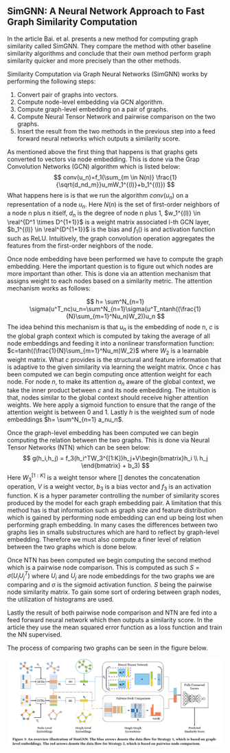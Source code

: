 ## SimGNN: A Neural Network Approach to Fast Graph Similarity Computation

In the article Bai. et al. presents a new method for computing graph similarity called SimGNN. They compare the method with other baseline similarity algorithms and conclude that their own method perform graph similarity quicker and more precisely than the other methods.

Similarity Computation via Graph Neural Networks (SimGNN) works by performing the following steps:

1. Convert pair of graphs into vectors.
2. Compute node-level embedding via GCN algorithm.
3. Compute graph-level embedding on a pair of graphs.
4. Compute Neural Tensor Network and pairwise comparison on the two graphs.
5. Insert the result from the two methods in the previous step into a feed forward neural networks which outputs a similarity score.

As mentioned above the first thing that happens is that graphs gets converted to vectors via node embedding. This is done via the Grap Convolution Networks (GCN) algorithm which is listed below:
$$
conv(u_n)=f_1(\sum_{m \in N(n)} \frac{1}{\sqrt{d_nd_m}}u_mW_1^{(l)}+b_1^{(l)})
$$
What happens here is is that we run the algorithm $conv(u_n)$ on a representation of a node $u_n$. Here $N(n)$ is the set of first-order neighbors of a node n plus n itself, $d_n$ is the degree of node n plus 1, $w_1^{(l)} \in \real^{D^1 \times D^{1+1}}$ is a weight matrix associated l-th GCN layer, $b_1^{(l)} \in \real^{D^{1+1}}$ is the bias and $f_1()$ is and activation function such as ReLU. Intuitively, the graph convolution operation aggregates the features from the first-order neighbors of the node. 

Once node embedding have been performed we have to compute the graph embedding. Here the important question is to figure out which nodes are more important than other. This is done via an attention mechanism that assigns weight to each nodes based on a similarity metric. The attention mechanism works as follows: 


$$
h= \sum^N_{n=1} \sigma(u^T_nc)u_n=\sum^N_{n=1}\sigma(u^T_ntanh((\frac{1}{N}\sum_{m=1}^Nu_n)W_2))u_n
$$
The idea behind this mechanism is that $u_n$ is the embedding of node n, $c$ is the global graph context which is computed by taking the average of all node embeddings  and feeding it into a nonlinear transformation function: $c=tanh((\frac{1}{N}\sum_{m=1}^Nu_m)W_2)$ where $W_2$ is a learnable weight matrix. What $c$ provides is the structural and feature information that is adaptive to the given similarity via learning the weight matrix. Once $c$ has been computed we can begin computing once attention weight for each node. For node $n$, to make its attention $a_n$ aware of the global context, we take the inner product between $c$ and its node embedding. The intuition is that, nodes similar to the global context should receive  higher attention weights. We here apply a sigmoid function to ensure that the range of the attention weight is between 0 and 1. Lastly $h$ is the weighted sum of node embeddings $h= \sum^N_{n=1} a_nu_n$.

Once the graph-level embedding has been computed we can begin computing the relation between the two graphs. This is done via Neural Tensor Networks (NTN) which can be seen below:
$$
g(h_i,h_j) = f_3(h_i^TW_3^{[1:K]}h_j+V\begin{bmatrix}h_i \\ h_j \end{bmatrix} + b_3)
$$
Here $W_3^{[1:K]}$ is a weight tensor where [] denotes the concatenation operation, $V$ is a weight vector, $b_3$ is a bias vector and $f_3$ is an activation function. K is a hyper parameter controlling the number of similarity scores produced by the model for each graph embedding pair. A limitation that this method has is that information such as graph size and feature distribution which is gained by performing node embedding can end up being lost when performing graph  embedding. In many cases the differences between two graphs lies in smalls substructures which are hard to reflect by graph-level embedding. Therefore we must also compute a finer level of relation between the two graphs which is done below.

Once NTN has been computed we begin computing the second method which is a pairwise node comparison.  This is computed as such $S = \sigma(U_iU_j^T)$ where $U_i$ and $U_j$ are node embeddings for the two graphs we are comparing and $\sigma$ is the sigmoid activation function. $S$ being the pairwise node similarity matrix. To gain some sort of ordering between graph nodes, the utilization of histograms are used.

Lastly the result of both pairwise node comparison and NTN are fed into a feed forward neural network which then outputs a similarity score. In the article they use the mean squared error function as a loss function and train the NN supervised.

 The process of comparing two graphs can be seen in the figure below. 

![process](pictures\SimGNN\process.PNG)

